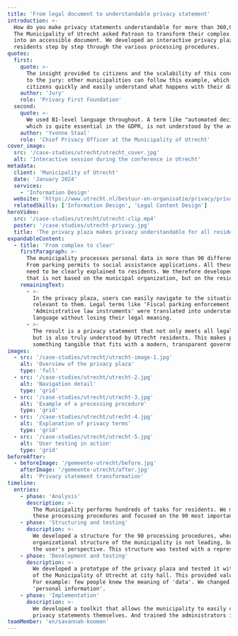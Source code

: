 ```yaml
---
title: 'From legal document to understandable privacy statement'
introduction: >-
  How do you make privacy statements understandable for more than 360,000 residents?
  The Municipality of Utrecht asked Patroon to transform their complex privacy statement 
  into an accessible document. We developed an interactive privacy plaza that guides 
  residents step by step through the various processing procedures.
quotes:
  first:
    quote: >-
      The insight provided to citizens and the scalability of this concept appeals 
      to the jury: other municipalities can follow this example, which will help 
      citizens quickly and easily understand what happens with their data.
    author: 'Jury'
    role: 'Privacy First Foundation'
  second:
    quote: >-
      We used B1-level language throughout. A term like "automated decision-making", 
      which is quite essential in the GDPR, is not understood by the average person.
    author: 'Yvonne Staal'
    role: 'Chief Privacy Officer at the Municipality of Utrecht'
cover_image:
  src: '/case-studies/utrecht/utrecht_cover.jpg'
  alt: 'Interactive session during the conference in Utrecht'
metadata:
  client: 'Municipality of Utrecht'
  date: 'January 2024'
  services:
    - 'Information Design'
  website: 'https://www.utrecht.nl/bestuur-en-organisatie/privacy/privacyverklaring'
  relatedSkills: ['Information Design', 'Legal Content Design']
heroVideo:
  src: '/case-studies/utrecht/utrecht-clip.mp4'
  poster: '/case-studies/utrecht-privacy.jpg'
  title: 'The privacy plaza makes privacy understandable for all residents of Utrecht.'
expandableContent:
  - title: 'From complex to clear'
    firstParagraph: >-
      The municipality processes personal data in more than 90 different processes. 
      From parking permits to social assistance applications. All these processes 
      need to be clearly explained to residents. We therefore developed a new structure 
      that is not based on the municipal organization, but on the resident's world.
    remainingText:
      - >-
        In the privacy plaza, users can easily navigate to the situation that is 
        relevant to them. Legal terms like 'Fiscal parking enforcement' and 
        'Administrative law instruments' were translated into understandable 
        language without losing their legal meaning.
      - >-
        The result is a privacy statement that not only meets all legal requirements 
        but is also truly understood by Utrecht residents. This makes privacy 
        something tangible that fits with a modern, transparent government.
images:
  - src: '/case-studies/utrecht/utrecht-image-1.jpg'
    alt: 'Overview of the privacy plaza'
    type: 'full'
  - src: '/case-studies/utrecht/utrecht-2.jpg'
    alt: 'Navigation detail'
    type: 'grid'
  - src: '/case-studies/utrecht/utrecht-3.jpg'
    alt: 'Example of a processing procedure'
    type: 'grid'
  - src: '/case-studies/utrecht/utrecht-4.jpg'
    alt: 'Explanation of privacy terms'
    type: 'grid'
  - src: '/case-studies/utrecht/utrecht-5.jpg'
    alt: 'User testing in action'
    type: 'grid'
beforeAfter:
  - beforeImage: '/gemeente-utrecht/before.jpg'
    afterImage: '/gemeente-utrecht/after.jpg'
    alt: 'Privacy statement transformation'
timeline:
  entries:
    - phase: 'Analysis'
      description: >-
        The Municipality performs hundreds of tasks for residents. We mapped all 
        these processing procedures and focused on the 90 most important processes.
    - phase: 'Structuring and testing'
      description: >-
        We developed a structure for the 90 processing procedures, where the 
        organizational structure of the municipality is not leading, but rather 
        the user's perspective. This structure was tested with a representative user group.
    - phase: 'Development and testing'
      description: >-
        We developed a prototype of the privacy plaza and tested it with residents 
        of the Municipality of Utrecht at city hall. This provided valuable insights. 
        For example: few people knew the meaning of 'data'. We changed this to 
        'personal information'.
    - phase: 'Implementation'
      description: >-
        We developed a toolkit that allows the municipality to easily create new 
        privacy statements themselves. And trained the administrators in using this toolkit.
teamMember: 'en/savannah-koomen'
---
```

